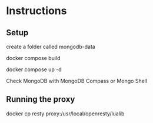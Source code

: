 # Instructions

## Setup
create a folder called mongodb-data

docker compose build

docker compose up -d

Check MongoDB with MongoDB Compass or Mongo Shell

## Running the proxy

docker cp resty  proxy:/usr/local/openresty/lualib
